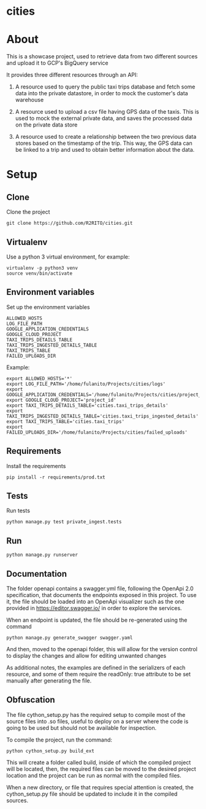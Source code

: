 # cities

# About

This is a showcase project, used to retrieve data from two different sources
and upload it to GCP's BigQuery service

It provides three different resources through an API:

1. A resource used to query the public taxi trips database and fetch some data 
into the private datastore, in order to mock the customer's data warehouse

2. A resource used to upload a csv file having GPS data of the taxis. 
This is used to mock the external private data, and saves the processed data
on the private data store

3. A resource used to create a relationship between the two previous data
stores based on the timestamp of the trip. This way, the GPS data can be linked
to a trip and used to obtain better information about the data.


# Setup

## Clone
Clone the project

    git clone https://github.com/R2RITO/cities.git

## Virtualenv
Use a python 3 virtual environment, for example:

    virtualenv -p python3 venv
    source venv/bin/activate

## Environment variables
Set up the environment variables

    ALLOWED_HOSTS
    LOG_FILE_PATH
    GOOGLE_APPLICATION_CREDENTIALS
    GOOGLE_CLOUD_PROJECT
    TAXI_TRIPS_DETAILS_TABLE
    TAXI_TRIPS_INGESTED_DETAILS_TABLE
    TAXI_TRIPS_TABLE
    FAILED_UPLOADS_DIR
    
Example:

    export ALLOWED_HOSTS='*'
    export LOG_FILE_PATH='/home/fulanito/Projects/cities/logs'
    export GOOGLE_APPLICATION_CREDENTIALS='/home/fulanito/Projects/cities/project_creds.json'
    export GOOGLE_CLOUD_PROJECT='project_id'
    export TAXI_TRIPS_DETAILS_TABLE='cities.taxi_trips_details'
    export TAXI_TRIPS_INGESTED_DETAILS_TABLE='cities.taxi_trips_ingested_details'
    export TAXI_TRIPS_TABLE='cities.taxi_trips'
    export FAILED_UPLOADS_DIR='/home/fulanito/Projects/cities/failed_uploads'

## Requirements
Install the requirements

    pip install -r requirements/prod.txt
    
## Tests
Run tests

    python manage.py test private_ingest.tests

## Run 

    python manage.py runserver


## Documentation

The folder openapi contains a swagger.yml file, following the OpenApi 2.0
specification, that documents the endpoints exposed in this project. To
use it, the file should be loaded into an OpenApi visualizer such as the
one provided in https://editor.swagger.io/ in order to explore the
services.

When an endpoint is updated, the file should be re-generated using the
command

    python manage.py generate_swagger swagger.yaml

And then, moved to the openapi folder, this will allow for the version control
to display the changes and allow for editing unwanted changes

As additional notes, the examples are defined in the serializers of each
resource, and some of them require the readOnly: true attribute to be set
manually after generating the file.
    
## Obfuscation

The file cython_setup.py has the required setup to compile most of the
source files into .so files, useful to deploy on a server where the code
is going to be used but should not be available for inspection.

To compile the project, run the command:

    python cython_setup.py build_ext

This will create a folder called build, inside of which the compiled
project will be located, then, the required files can be moved to the
desired project location and the project can be run as normal with the
compiled files.

When a new directory, or file that requires special attention is created,
the cython_setup.py file should be updated to include it in the compiled
sources.
